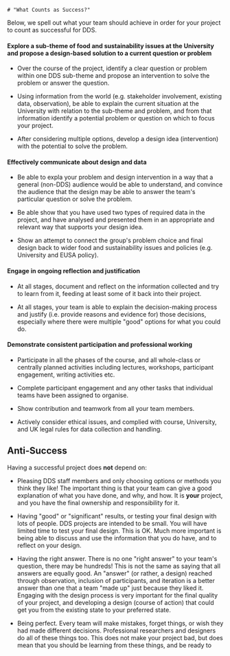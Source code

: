     # "What Counts as Success?"


Below, we spell out what your team should achieve in order for your project to count as successful for DDS.

#### Explore a sub-theme of food and sustainability issues at the University and propose a design-based solution to a current question or problem

* Over the course of the project, identify a clear question or problem within one DDS
sub-theme and propose an intervention to solve the problem or answer the question.

* Using information from the world (e.g. stakeholder involvement, existing data, observation), be able to explain the current situation at the University with relation to the sub-theme and
problem, and from that information identify a potential problem or question on which to focus your
project.
* After considering multiple options, develop a design idea (intervention) with the
potential to solve the problem.

<!-- Relates to the following learning objectives [from DRPS text as of Nov 23]
¥	Identify and apply relevant strategies for data collection and related prototype
'interventions' which address the interests and needs of a specified community of
stakeholders. -->

#### Effectively communicate about design and data

* Be able to expla your problem and design intervention in a way that a general (non-DDS) audience
would be able to understand, and convince the audience that the design may be able to answer the
team's particular question or solve the problem.

* Be able show that you have used two types of required data in the project, and have analysed and
presented them in an appropriate and relevant way that supports your design idea.

* Show an attempt to connect the group's problem choice and final design back to wider food and
sustainability issues and policies (e.g. University and EUSA policy).

<!-- Relates to the following learning objectives [from DRPS text as of Nov 23]
¥	Synthesize and communicate the information from two or more datasets using appropriate
analytic, presentation and visualisation techniques.
¥	Interpret and evaluate data in a way that demonstrates its relevance to selected
communication and/or policy objectives. -->


#### Engage in ongoing reflection and justification

* At all stages,  document and reflect on the information collected and try to learn from
it, feeding at least some of it back into their project.

* At all stages, your team is able to explain the  decision-making process and justify (i.e. provide
reasons and evidence for) those decisions, especially where there were multiple "good" options for
what you could do.

<!-- Relates to the following learning objectives [from DRPS text as of Nov 23]
¥	Identify and apply relevant strategies for data collection and related prototype
'interventions' which address the interests and needs of a specified community of
stakeholders.
¥	Synthesize and communicate the information from two or more datasets using appropriate
analytic, presentation and visualisation techniques.
¥	Interpret and evaluate data in a way that demonstrates its relevance to selected
communication and/or policy objectives. -->


#### Demonstrate consistent participation and professional working

* Participate in all the phases of the course, and all whole-class or centrally planned activities
including lectures, workshops, participant engagement, writing activities etc.

* Complete participant engagement and any other tasks that individual teams have been
assigned to organise.

* Show contribution and teamwork from all your team members.

* Actively consider  ethical issues, and complied with course, University, and UK legal rules for
data collection and handling.

<!-- Relates to the following learning objectives [from DRPS text as of Nov 23]
¥	Demonstrate an ability to work in an interdisciplinary team and to act in a professional
manner when interacting with stakeholders and the public.  -->

## Anti-Success

Having a successful project does **not** depend on:

* Pleasing DDS staff members and only choosing options or methods you think
they like! The  important thing is that your team can give a good explanation
of what you have done, and why,  and how. It is **your** project, and you have
the final ownership and responsibility for it.

* Having "good" or "significant" results, or testing your final design with
lots of people. DDS  projects are intended to be small. You will have limited
time to test your final design. This is OK. Much more important is being able
to discuss and use the information  that you do have, and to reflect on your
design.

* Having the right answer. There is no one "right answer" to your team's
question, there may be hundreds! This is not the same as saying that all
answers are equally good. An "answer" (or rather,  a design) reached through
observation, inclusion of participants, and iteration is a better answer than
one that a team "made up" just because they liked it. Engaging with the
design process is very  important for the final quality of your project, and
developing a design (course of action) that could  get you from the existing
state to your preferred state.

* Being perfect. Every team will make mistakes, forget things, or wish they had made different
decisions. Professional researchers and designers do all of these things too. This does not make
your project bad, but does mean that you should be learning from these things, and be ready to
